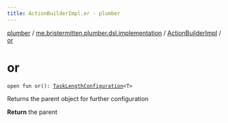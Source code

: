 ```yaml
---
title: ActionBuilderImpl.or - plumber
---
```


[plumber](../../index.html) / [me.bristermitten.plumber.dsl.implementation](../index.html) / [ActionBuilderImpl](index.html) / [or](./or.html)

# or

`open fun or(): `[`TaskLengthConfiguration`](../../me.bristermitten.plumber.dsl/-task-length-configuration/index.html)`<T>`

Returns the parent object for further configuration

**Return**
the parent

